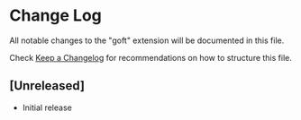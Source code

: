 # Change Log

All notable changes to the "goft" extension will be documented in this file.

Check [Keep a Changelog](http://keepachangelog.com/) for recommendations on how to structure this file.

## [Unreleased]

- Initial release